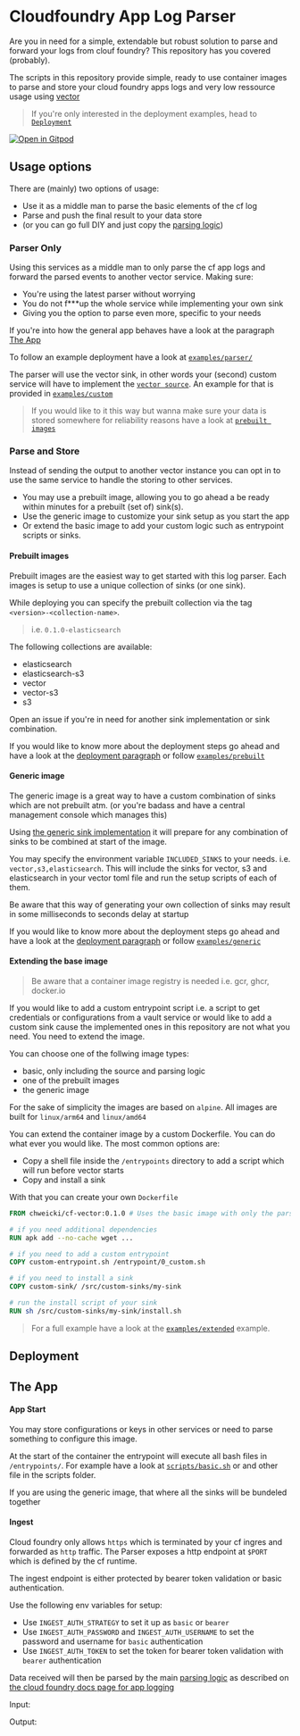 # Cloudfoundry App Log Parser

Are you in need for a simple, extendable but robust solution to parse and forward your logs from clouf foundry? This repository has you covered (probably).

The scripts in this repository provide simple, ready to use container images to parse and store your cloud foundry apps logs and very low ressource usage using [vector](https://vector.dev)

> If you're only interested in the deployment examples, head to [`Deployment`](#deployment)

[![Open in Gitpod](https://gitpod.io/button/open-in-gitpod.svg)](https://gitpod.io/#https://github.com/somehowchris/cloudfoundry-app-log-parser)

## Usage options

There are (mainly) two options of usage:
 - Use it as a middle man to parse the basic elements of the cf log
 - Parse and push the final result to your data store
 - (or you can go full DIY and just copy the [parsing logic](./config/parsing/basic.toml))

### Parser Only

Using this services as a middle man to only parse the cf app logs and forward the parsed events to another vector service. Making sure:
 - You're using the latest parser without worrying
 - You do not f***up the whole service while implementing your own sink
 - Giving you the option to parse even more, specific to your needs

If you're into how the general app behaves have a look at the paragraph [The App](#thea-app)

To follow an example deployment have a look at [`examples/parser/`](./example/parser)

The parser will use the vector sink, in other words your (second) custom service will have to implement the [`vector source`](https://vector.dev/docs/reference/configuration/sources/vector/). An example for that is provided in [`examples/custom`](./example/custom/)

> If you would like to it this way but wanna make sure your data is stored somewhere for reliability reasons have a look at [`prebuilt images`](#prebuilt-images)

<!-- If you need to make requests throgh a network, make sure the `HTTP_PROXY` or/and `HTTPS_PROXY` env vairables are set.-->

### Parse and Store

Instead of sending the output to another vector instance you can opt in to use the same service to handle the storing to other services.
- You may use a prebuilt image, allowing you to go ahead a be ready within minutes for a prebuilt (set of) sink(s).
- Use the generic image to customize your sink setup as you start the app
- Or extend the basic image to add your custom logic such as entrypoint scripts or sinks.

#### Prebuilt images

Prebuilt images are the easiest way to get started with this log parser. Each images is setup to use a unique collection of sinks (or one sink).

While deploying you can specify the prebuilt collection via the tag `<version>-<collection-name>`.
> i.e. `0.1.0-elasticsearch`

The following collections are available:
- elasticsearch
- elasticsearch-s3
- vector
- vector-s3
- s3

Open an issue if you're in need for another sink implementation or sink combination.

If you would like to know more about the deployment steps go ahead and have a look at the [deployment paragraph](#deployment) or follow [`examples/prebuilt`](./examples/prebuilt)

#### Generic image

The generic image is a great way to have a custom combination of sinks which are not prebuilt atm. (or you're badass and have a central management console which manages this)

Using [the generic sink implementation](./config/sinks/generic/) it will prepare for any combination of sinks to be combined at start of the image.

You may specify the environment variable `INCLUDED_SINKS` to your needs. i.e. `vector,s3,elasticsearch`. This will include the sinks for vector, s3 and elasticsearch in your vector toml file and run the setup scripts of each of them.

Be aware that this way of generating your own collection of sinks may result in some milliseconds to seconds delay at startup

If you would like to know more about the deployment steps go ahead and have a look at the [deployment paragraph](#deployment) or follow [`examples/generic`](./examples/generic)

#### Extending the base image
> Be aware that a container image registry is needed i.e. gcr, ghcr, docker.io

If you would like to add a custom entrypoint script i.e. a script to get credentials or configurations from a vault service or would like to add a custom sink cause the implemented ones in this repository are not what you need. You need to extend the image.

You can choose one of the follwing image types:
- basic, only including the source and parsing logic
- one of the prebuilt images
- the generic image

For the sake of simplicity the images are based on `alpine`. All images are built for `linux/arm64` and `linux/amd64`

You can extend the container image by a custom Dockerfile. You can do what ever you would like. The most common options are:
- Copy a shell file inside the `/entrypoints` directory to add a script which will run before vector starts
- Copy and install a sink 

With that you can create your own `Dockerfile`
```dockerfile
FROM chweicki/cf-vector:0.1.0 # Uses the basic image with only the parsing

# if you need additional dependencies
RUN apk add --no-cache wget ...

# if you need to add a custom entrypoint
COPY custom-entrypoint.sh /entrypoint/0_custom.sh

# if you need to install a sink
COPY custom-sink/ /src/custom-sinks/my-sink

# run the install script of your sink
RUN sh /src/custom-sinks/my-sink/install.sh
```
> For a full example have a look at the [`examples/extended`](./examples/extended) example.

## Deployment
<!---
This section handles a basic deployment to cloud foundry but you can also handle a deployment to k8s or any container environment.



- manifest
- services
- push


A word about scaling: Yes it does!
- scaling bot
-->

## The App

#### App Start

You may store configurations or keys in other services or need to parse something to configure this image.

At the start of the container the entrypoint will execute all bash files in `/entrypoints/`. For example have a look at [`scripts/basic.sh`](./scripts/basic.sh) or and other file in the scripts folder.

If you are using the generic image, that where all the sinks will be bundeled together



#### Ingest
Cloud foundry only allows `https` which is terminated by your cf ingres and forwarded as `http` traffic. The Parser exposes a http endpoint at `$PORT` which is defined by the cf runtime.

The ingest endpoint is either protected by bearer token validation or basic authentication. 

Use the following env variables for setup:
- Use `INGEST_AUTH_STRATEGY` to set it up as `basic` or `bearer`
- Use `INGEST_AUTH_PASSWORD` and `INGEST_AUTH_USERNAME` to set the password and username for `basic` authentication
- Use `INGEST_AUTH_TOKEN` to set the token for bearer token validation with `bearer` authentication

Data received will then be parsed by the main [parsing logic](./config/parsing/baisc.toml) as described on [the cloud foundry docs page for app logging](https://docs.cloudfoundry.org/devguide/deploy-apps/streaming-logs.html)


Input:

Output: